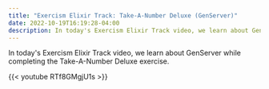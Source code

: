 ```yaml
---
title: "Exercism Elixir Track: Take-A-Number Deluxe (GenServer)"
date: 2022-10-19T16:19:28-04:00
description: In today's Exercism Elixir Track video, we learn about GenServer while completing the Take-A-Number Deluxe exercise.
---
```


In today's Exercism Elixir Track video, we learn about GenServer while completing the Take-A-Number Deluxe exercise.

{{< youtube RTf8GMgjU1s >}}
